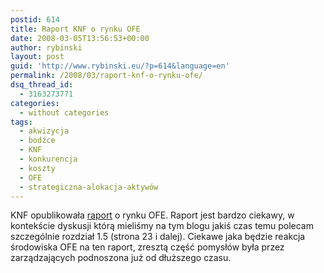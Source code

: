 ```yaml
---
postid: 614
title: Raport KNF o rynku OFE
date: 2008-03-05T13:56:53+00:00
author: rybinski
layout: post
guid: 'http://www.rybinski.eu/?p=614&language=en'
permalink: /2008/03/raport-knf-o-rynku-ofe/
dsq_thread_id:
  - 3163273771
categories:
  - without categories
tags:
  - akwizycja
  - bodźce
  - KNF
  - konkurencja
  - koszty
  - OFE
  - strategiczna-alokacja-aktywów
---
```

KNF opublikowała [raport](http://www.rybinski.eu/resources/non-modules.d/dispatcher/dispatch.php?id=2318) o rynku OFE. Raport jest bardzo ciekawy, w kontekście dyskusji którą mieliśmy na tym blogu jakiś czas temu polecam szczególnie rozdział 1.5 (strona 23 i dalej). Ciekawe jaka będzie reakcja środowiska OFE na ten raport, zresztą część pomysłów była przez zarządzających podnoszona już od dłuższego czasu.

